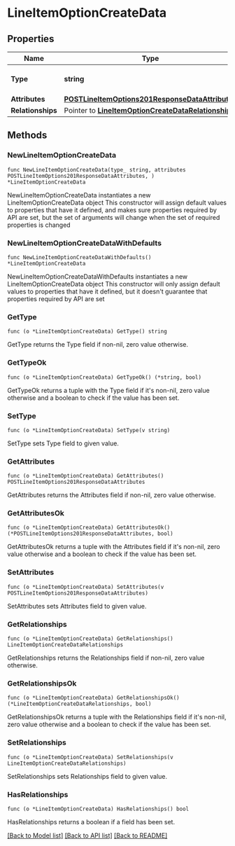 # LineItemOptionCreateData

## Properties

Name | Type | Description | Notes
------------ | ------------- | ------------- | -------------
**Type** | **string** | The resource&#39;s type | [default to "line_item_options"]
**Attributes** | [**POSTLineItemOptions201ResponseDataAttributes**](POSTLineItemOptions201ResponseDataAttributes.md) |  | 
**Relationships** | Pointer to [**LineItemOptionCreateDataRelationships**](LineItemOptionCreateDataRelationships.md) |  | [optional] 

## Methods

### NewLineItemOptionCreateData

`func NewLineItemOptionCreateData(type_ string, attributes POSTLineItemOptions201ResponseDataAttributes, ) *LineItemOptionCreateData`

NewLineItemOptionCreateData instantiates a new LineItemOptionCreateData object
This constructor will assign default values to properties that have it defined,
and makes sure properties required by API are set, but the set of arguments
will change when the set of required properties is changed

### NewLineItemOptionCreateDataWithDefaults

`func NewLineItemOptionCreateDataWithDefaults() *LineItemOptionCreateData`

NewLineItemOptionCreateDataWithDefaults instantiates a new LineItemOptionCreateData object
This constructor will only assign default values to properties that have it defined,
but it doesn't guarantee that properties required by API are set

### GetType

`func (o *LineItemOptionCreateData) GetType() string`

GetType returns the Type field if non-nil, zero value otherwise.

### GetTypeOk

`func (o *LineItemOptionCreateData) GetTypeOk() (*string, bool)`

GetTypeOk returns a tuple with the Type field if it's non-nil, zero value otherwise
and a boolean to check if the value has been set.

### SetType

`func (o *LineItemOptionCreateData) SetType(v string)`

SetType sets Type field to given value.


### GetAttributes

`func (o *LineItemOptionCreateData) GetAttributes() POSTLineItemOptions201ResponseDataAttributes`

GetAttributes returns the Attributes field if non-nil, zero value otherwise.

### GetAttributesOk

`func (o *LineItemOptionCreateData) GetAttributesOk() (*POSTLineItemOptions201ResponseDataAttributes, bool)`

GetAttributesOk returns a tuple with the Attributes field if it's non-nil, zero value otherwise
and a boolean to check if the value has been set.

### SetAttributes

`func (o *LineItemOptionCreateData) SetAttributes(v POSTLineItemOptions201ResponseDataAttributes)`

SetAttributes sets Attributes field to given value.


### GetRelationships

`func (o *LineItemOptionCreateData) GetRelationships() LineItemOptionCreateDataRelationships`

GetRelationships returns the Relationships field if non-nil, zero value otherwise.

### GetRelationshipsOk

`func (o *LineItemOptionCreateData) GetRelationshipsOk() (*LineItemOptionCreateDataRelationships, bool)`

GetRelationshipsOk returns a tuple with the Relationships field if it's non-nil, zero value otherwise
and a boolean to check if the value has been set.

### SetRelationships

`func (o *LineItemOptionCreateData) SetRelationships(v LineItemOptionCreateDataRelationships)`

SetRelationships sets Relationships field to given value.

### HasRelationships

`func (o *LineItemOptionCreateData) HasRelationships() bool`

HasRelationships returns a boolean if a field has been set.


[[Back to Model list]](../README.md#documentation-for-models) [[Back to API list]](../README.md#documentation-for-api-endpoints) [[Back to README]](../README.md)


